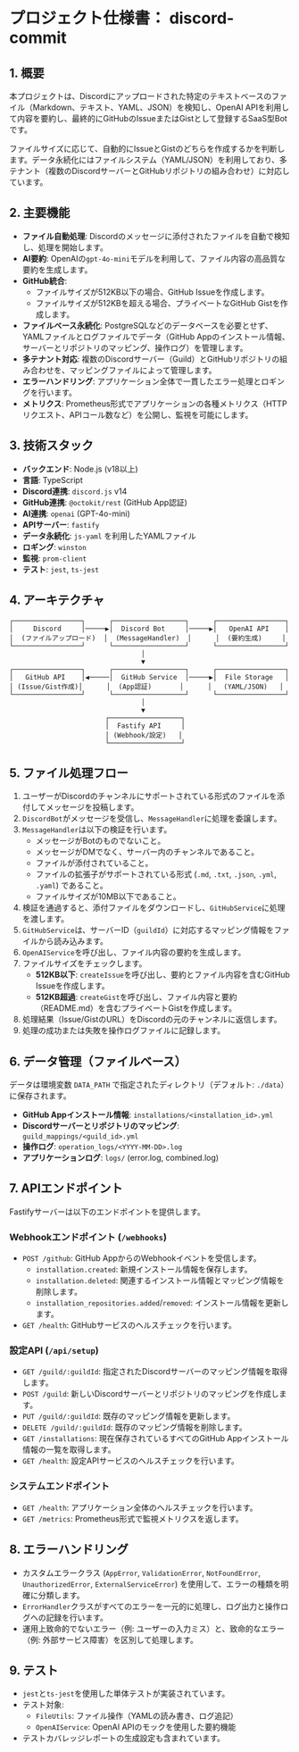 # プロジェクト仕様書： discord-commit

## 1. 概要

本プロジェクトは、Discordにアップロードされた特定のテキストベースのファイル（Markdown、テキスト、YAML、JSON）を検知し、OpenAI APIを利用して内容を要約し、最終的にGitHubのIssueまたはGistとして登録するSaaS型Botです。

ファイルサイズに応じて、自動的にIssueとGistのどちらを作成するかを判断します。データ永続化にはファイルシステム（YAML/JSON）を利用しており、多テナント（複数のDiscordサーバーとGitHubリポジトリの組み合わせ）に対応しています。

## 2. 主要機能

- **ファイル自動処理**: Discordのメッセージに添付されたファイルを自動で検知し、処理を開始します。
- **AI要約**: OpenAIの`gpt-4o-mini`モデルを利用して、ファイル内容の高品質な要約を生成します。
- **GitHub統合**:
    - ファイルサイズが512KB以下の場合、GitHub Issueを作成します。
    - ファイルサイズが512KBを超える場合、プライベートなGitHub Gistを作成します。
- **ファイルベース永続化**: PostgreSQLなどのデータベースを必要とせず、YAMLファイルとログファイルでデータ（GitHub Appのインストール情報、サーバーとリポジトリのマッピング、操作ログ）を管理します。
- **多テナント対応**: 複数のDiscordサーバー（Guild）とGitHubリポジトリの組み合わせを、マッピングファイルによって管理します。
- **エラーハンドリング**: アプリケーション全体で一貫したエラー処理とロギングを行います。
- **メトリクス**: Prometheus形式でアプリケーションの各種メトリクス（HTTPリクエスト、APIコール数など）を公開し、監視を可能にします。

## 3. 技術スタック

- **バックエンド**: Node.js (v18以上)
- **言語**: TypeScript
- **Discord連携**: `discord.js` v14
- **GitHub連携**: `@octokit/rest` (GitHub App認証)
- **AI連携**: `openai` (GPT-4o-mini)
- **APIサーバー**: `fastify`
- **データ永続化**: `js-yaml` を利用したYAMLファイル
- **ロギング**: `winston`
- **監視**: `prom-client`
- **テスト**: `jest`, `ts-jest`

## 4. アーキテクチャ

```
┌─────────────────┐      ┌──────────────────┐      ┌─────────────────┐
│     Discord     │─────▶│  Discord Bot     │─────▶│   OpenAI API    │
│  (ファイルアップロード)  │  (MessageHandler)  │      │  (要約生成)     │
└─────────────────┘      └──────────────────┘      └─────────────────┘
                                 │
                                 ▼
┌─────────────────┐      ┌──────────────────┐      ┌─────────────────┐
│   GitHub API    │◀─────│  GitHub Service  │─────▶│  File Storage   │
│ (Issue/Gist作成)│      │  (App認証)       │      │   (YAML/JSON)   │
└─────────────────┘      └──────────────────┘      └─────────────────┘
                                 │
                                 ▼
                        ┌──────────────────┐
                        │  Fastify API     │
                        │ (Webhook/設定)   │
                        └──────────────────┘
```

## 5. ファイル処理フロー

1.  ユーザーがDiscordのチャンネルにサポートされている形式のファイルを添付してメッセージを投稿します。
2.  `DiscordBot`がメッセージを受信し、`MessageHandler`に処理を委譲します。
3.  `MessageHandler`は以下の検証を行います。
    -   メッセージがBotのものでないこと。
    -   メッセージがDMでなく、サーバー内のチャンネルであること。
    -   ファイルが添付されていること。
    -   ファイルの拡張子がサポートされている形式 (`.md`, `.txt`, `.json`, `.yml`, `.yaml`) であること。
    -   ファイルサイズが10MB以下であること。
4.  検証を通過すると、添付ファイルをダウンロードし、`GitHubService`に処理を渡します。
5.  `GitHubService`は、サーバーID（`guildId`）に対応するマッピング情報をファイルから読み込みます。
6.  `OpenAIService`を呼び出し、ファイル内容の要約を生成します。
7.  ファイルサイズをチェックします。
    -   **512KB以下**: `createIssue`を呼び出し、要約とファイル内容を含むGitHub Issueを作成します。
    -   **512KB超過**: `createGist`を呼び出し、ファイル内容と要約（README.md）を含むプライベートGistを作成します。
8.  処理結果（Issue/GistのURL）をDiscordの元のチャンネルに返信します。
9.  処理の成功または失敗を操作ログファイルに記録します。

## 6. データ管理（ファイルベース）

データは環境変数 `DATA_PATH` で指定されたディレクトリ（デフォルト: `./data`）に保存されます。

-   **GitHub Appインストール情報**: `installations/<installation_id>.yml`
-   **Discordサーバーとリポジトリのマッピング**: `guild_mappings/<guild_id>.yml`
-   **操作ログ**: `operation_logs/<YYYY-MM-DD>.log`
-   **アプリケーションログ**: `logs/` (error.log, combined.log)

## 7. APIエンドポイント

Fastifyサーバーは以下のエンドポイントを提供します。

### Webhookエンドポイント (`/webhooks`)

-   `POST /github`: GitHub AppからのWebhookイベントを受信します。
    -   `installation.created`: 新規インストール情報を保存します。
    -   `installation.deleted`: 関連するインストール情報とマッピング情報を削除します。
    -   `installation_repositories.added`/`removed`: インストール情報を更新します。
-   `GET /health`: GitHubサービスのヘルスチェックを行います。

### 設定API (`/api/setup`)

-   `GET /guild/:guildId`: 指定されたDiscordサーバーのマッピング情報を取得します。
-   `POST /guild`: 新しいDiscordサーバーとリポジトリのマッピングを作成します。
-   `PUT /guild/:guildId`: 既存のマッピング情報を更新します。
-   `DELETE /guild/:guildId`: 既存のマッピング情報を削除します。
-   `GET /installations`: 現在保存されているすべてのGitHub Appインストール情報の一覧を取得します。
-   `GET /health`: 設定APIサービスのヘルスチェックを行います。

### システムエンドポイント

-   `GET /health`: アプリケーション全体のヘルスチェックを行います。
-   `GET /metrics`: Prometheus形式で監視メトリクスを返します。

## 8. エラーハンドリング

-   カスタムエラークラス (`AppError`, `ValidationError`, `NotFoundError`, `UnauthorizedError`, `ExternalServiceError`) を使用して、エラーの種類を明確に分類します。
-   `ErrorHandler`クラスがすべてのエラーを一元的に処理し、ログ出力と操作ログへの記録を行います。
-   運用上致命的でないエラー（例: ユーザーの入力ミス）と、致命的なエラー（例: 外部サービス障害）を区別して処理します。

## 9. テスト

-   `jest`と`ts-jest`を使用した単体テストが実装されています。
-   テスト対象:
    -   `FileUtils`: ファイル操作（YAMLの読み書き、ログ追記）
    -   `OpenAIService`: OpenAI APIのモックを使用した要約機能
-   テストカバレッジレポートの生成設定も含まれています。
